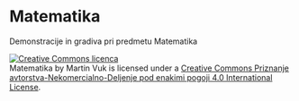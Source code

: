 Matematika
==========

Demonstracije in gradiva pri predmetu Matematika

<a rel="license" href="http://creativecommons.org/licenses/by-nc-sa/4.0/"><img alt="Creative Commons licenca" style="border-width:0" src="https://i.creativecommons.org/l/by-nc-sa/4.0/88x31.png" /></a><br /><span xmlns:dct="http://purl.org/dc/terms/" property="dct:title">Matematika</span> by <span xmlns:cc="http://creativecommons.org/ns#" property="cc:attributionName">Martin Vuk</span> is licensed under a <a rel="license" href="http://creativecommons.org/licenses/by-nc-sa/4.0/">Creative Commons Priznanje avtorstva-Nekomercialno-Deljenje pod enakimi pogoji 4.0 International License</a>.
